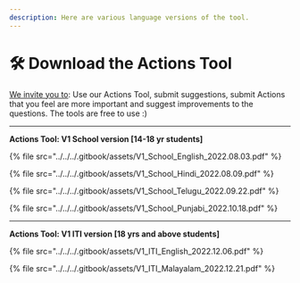 ```yaml
---
description: Here are various language versions of the tool.
---
```


# 🛠 Download the Actions Tool

[We invite you to](../../../way-forward/reach-out-to-us.md): Use our Actions Tool, submit suggestions, submit Actions that you feel are more important and suggest improvements to the questions. The tools are free to use :)

***

**Actions Tool: V1 School version \[14-18 yr students]**

{% file src="../../../.gitbook/assets/V1_School_English_2022.08.03.pdf" %}

{% file src="../../../.gitbook/assets/V1_School_Hindi_2022.08.09.pdf" %}

{% file src="../../../.gitbook/assets/V1_School_Telugu_2022.09.22.pdf" %}

{% file src="../../../.gitbook/assets/V1_School_Punjabi_2022.10.18.pdf" %}

***

**Actions Tool: V1 ITI version \[18 yrs and above students]**

{% file src="../../../.gitbook/assets/V1_ITI_English_2022.12.06.pdf" %}

{% file src="../../../.gitbook/assets/V1_ITI_Malayalam_2022.12.21.pdf" %}
